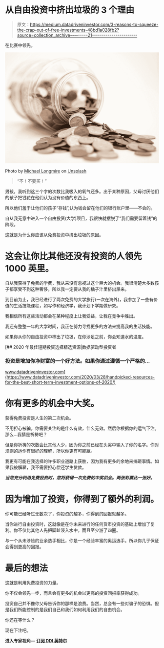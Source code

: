 # 从自由投资中挤出垃圾的 3 个理由

> 原文：<https://medium.datadriveninvestor.com/3-reasons-to-squeeze-the-crap-out-of-free-investments-48bd1a028fb2?source=collection_archive---------21----------------------->

在比赛中领先。

![](img/a111aab8769586e81d4d5eec6b234be3.png)

Photo by [Michael Longmire](https://unsplash.com/@f7photo?utm_source=medium&utm_medium=referral) on [Unsplash](https://unsplash.com?utm_source=medium&utm_medium=referral)

> “不！不要买！”

男孩，我听到这三个字的次数比我吸入的氧气还多。出于某种原因，父母讨厌他们的孩子把钱花在他们认为没有价值的东西上。

所以他们羞于让他们的孩子“存钱”,认为钱会留在他们的银行账户里——不会的。

自从我无意中进入一个自由投资(大学)项目，我很快就摆脱了“我们需要留着钱”的阶段。

这就是为什么你应该从免费投资中挤出垃圾的原因。

# 这会让你比其他还没有投资的人领先 1000 英里。

自从我获得了免费的学费，我从来没有忽视过这个巨大的机会。我很清楚大多数孩子都享受不到这种奢侈，所以我一定要从我的橘子汁里挤出屎来。

到目前为止，我已经进行了两次免费的大学旅行(一次在海外)，我参加了一些有价值的生活技能课程，如写作和经济学，我计划下学期做研究。

我相信所有这些活动都会在某种程度上让我受益，让我在竞争中胜出。

我还有整整一年的大学时间，我正在努力寻找更多的方法来提高我的生活技能。

如果你从你的自由投资中榨出了垃圾，在你涉足之前，你会知道水的温度。

[](https://www.datadriveninvestor.com/2020/03/28/handpicked-resources-for-the-best-short-term-investment-options-of-2020/) [## 2020 年最佳短期投资选择精选资源|数据驱动型投资者

### 投资是增加你净财富的一个好方法。如果你通过遵循一个严格的…

www.datadriveninvestor.com](https://www.datadriveninvestor.com/2020/03/28/handpicked-resources-for-the-best-short-term-investment-options-of-2020/) 

# 你有更多的机会中大奖。

获得免费投资是人生的第二次机会。

不用担心被骗。你需要关注的是什么有效，什么无效。然后你根据你的运气下注。那么…我猜是祈祷吧？

但是你祈祷的次数会比其他人少，因为你之前已经在头奖中输入了你的名字。你对规则的运作有很好的理解，所以你更有可能赢。

我更有可能在我选择的许多职业道路上获胜，因为我有更多的余地来搞砸事情。如果我被解雇，我不需要担心偿还学生贷款。

***当您充分利用免费投资时，您将获得一次免费的中奖机会。两张彩票比一张好。***

# 因为增加了投资，你得到了额外的利润。

你可能已经听过无数次了，你投资的越多，你得到的回报就越多。

当你进行自由投资时，这就像是在你未来进行的任何货币投资的基础上增加了复利。你不仅比其他人先把脚趾浸入水中，而且至少游了四圈。

与一个从未涉险的业余选手相比，你是一个经验丰富的奥运选手。所以你几乎保证会得到更高的回报。

# 最后的想法

这就是利用免费投资的力量。

你不仅会领先一步，而且会有更多的机会以更高的投资回报率获得成功。

投资自己并不像你父母告诉你的那样是浪费。当然，总会有一些对骗子的恐惧。但是我们所能控制的是我们自己和我们如何利用我们的自由机会。

你还在等什么？

现在下注吧。

**进入专家视角—** [**订阅 DDI 英特尔**](https://datadriveninvestor.com/ddi-intel)